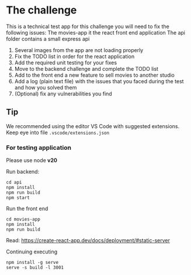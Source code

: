 # The challenge

This is a technical test app for this challenge you will need to fix the following issues:
The movies-app it the react front end application
The api folder contains a small express api

1. Several images from the app are not loading properly
2. Fix the TODO list in order for the react application
3. Add the required unit testing for your fixes
4. Move to the backend challenge and complete the TODO list
5. Add to the front end a new feature to sell movies to another studio
6. Add a log (plain text file) with the issues that you faced during the test and how you solved them
7. (Optional) fix any vulnerabilities you find

## Tip

We recommended using the editor VS Code with suggested extensions. Keep eye into file `.vscode/extensions.json`

### For testing application

Please use node **v20**

Run backend:

```shell
cd api
npm install
npm run build
npm start
```

Run the front end

```shell
cd movies-app
npm install
npm run build
```

Read: <https://create-react-app.dev/docs/deployment/#static-server>

Continuing executing

```shell
npm install -g serve
serve -s build -l 3001
```
